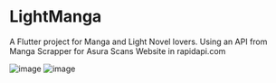 # LightManga

A Flutter project for Manga and Light Novel lovers.
Using an API from Manga Scrapper for Asura Scans Website in rapidapi.com

![image](https://user-images.githubusercontent.com/81351757/153890001-a81fee70-03ba-4b51-af52-8ff3d647134d.png)
![image](https://user-images.githubusercontent.com/81351757/153890039-7622cfe7-ced0-4ef6-ac9f-a82d5c3dfe21.png)



